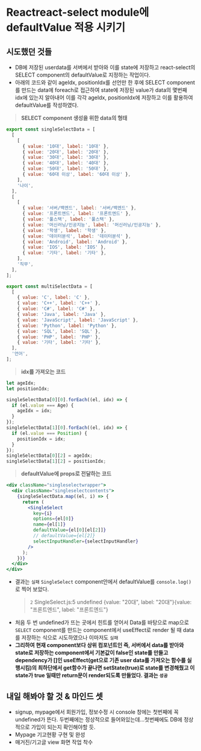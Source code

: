 # **React**react-select module에 defaultValue 적용 시키기

## 시도했던 것들

- DB에 저장된 userdata를 서버에서 받아와 이를 state에 저장하고 react-select의 SELECT component의 defaultValue로 지정하는 작업이다.
- 아래의 코드와 같이 ageIdx, positionIdx를 선언만 한 후에 SELECT component를 만드는 data에 foreach로 접근하여 state에 저장된 value가 data의 몇번째 idx에 있는지 알아내어 이를 각각 ageIdx, positionIdx에 저장하고 이를 활용하여 defaultValue를 작성하였다.

> **SELECT component 생성을 위한 data의 형태**

```js
export const singleSelectData = [
  [
    [
      { value: '10대', label: '10대' },
      { value: '20대', label: '20대' },
      { value: '30대', label: '30대' },
      { value: '40대', label: '40대' },
      { value: '50대', label: '50대' },
      { value: '60대 이상', label: '60대 이상' },
    ],
    '나이',
  ],
  [
    [
      { value: '서버/백엔드', label: '서버/백엔드' },
      { value: '프론트엔드', label: '프론트엔드' },
      { value: '풀스택', label: '풀스택' },
      { value: '머신러닝/인공지능', label: '머신러닝/인공지능' },
      { value: '학생', label: '학생' },
      { value: '데이터분석', label: '데이터분석' },
      { value: 'Android', label: 'Android' },
      { value: 'IOS', label: 'IOS' },
      { value: '기타', label: '기타' },
    ],
    '직무',
  ],
];

export const multiSelectData = [
  [
    { value: 'C', label: 'C' },
    { value: 'C++', label: 'C++' },
    { value: 'C#', label: 'C#' },
    { value: 'Java', label: 'Java' },
    { value: 'JavaScript', label: 'JavaScript' },
    { value: 'Python', label: 'Python' },
    { value: 'SQL', label: 'SQL' },
    { value: 'PHP', label: 'PHP' },
    { value: '기타', label: '기타' },
  ],
  '언어',
];
```

> **idx를 가져오는 코드**

```jsx
let ageIdx;
let positionIdx;

singleSelectData[0][0].forEach((el, idx) => {
  if (el.value === Age) {
    ageIdx = idx;
  }
});
singleSelectData[1][0].forEach((el, idx) => {
  if (el.value === Position) {
    positionIdx = idx;
  }
});
singleSelectData[0][2] = ageIdx;
singleSelectData[1][2] = positionIdx;
```

> **defaultValue에 props로 전달하는 코드**

```jsx
<div className="singleselectwrapper">
  <div className="singleselectcontents">
    {singleSelectData.map((el, i) => {
      return (
        <SingleSelect
          key={i}
          options={el[0]}
          name={el[1]}
          defaultValue={el[0][el[2]]}
          // defaultValue={el[2]}
          selectInputHandler={selectInputHandler}
        />
      );
    })}
  </div>
</div>
```

- 결과는 `실패` `SingleSelect` component안에서 defaultValue를 `console.log()`로 찍어 보았다.
  > `2` SingleSelect.js:5 undefined
  > {value: "20대", label: "20대"}{value: "프론트엔드", label: "프론트엔드"}
- 처음 두 번 undefined가 뜨는 곳에서 힌트를 얻어서 Data를 바탕으로 map으로 `SELECT` component를 만드는 component에서 useEffect로 render 될 때 data를 저장하는 식으로 시도하였으나 이마저도 `실패`
- **그리하여 현재 component보다 상위 컴포넌트인 즉, 서버에서 data를 받아와 state로 저장하는 component에서 기본값이 false인 state를 만들고 dependency가 []인 useEffect(get으로 기존 user data를 가져오는 함수를 실행시킴)의 최하단에서 get함수가 끝나면 setState(true)로 state를 변경해줬고 이 state가 true 일때만 return문이 render되도록 만들었다. 결과는 `성공`**

## 내일 해봐야 할 것 & 마인드 셋

- signup, mypage에서 회원가입, 정보수정 시 console 창에는 첫번째에 꼭 undefined가 뜬다. 두번째에는 정상적으로 들어와있는데...첫번째에도 DB에 정상적으로 가입이 되는지 확인해야할 듯.
- Mypage 기고현황 구현 및 완성
- 매거진/기고글 view 화면 작업 착수
